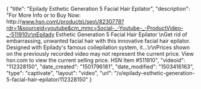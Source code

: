 {
    "title": "Epilady Esthetic Generation 5 Facial Hair Epilator",
    "description": "For More Info or to Buy Now: http:\/\/www.hsn.com\/products\/seo\/8230778?rdr=1&sourceid=youtube&cm_mmc=Social-_-Youtube-_-ProductVideo-_-511910\r\nEpilady Esthetic Generation 5 Facial Hair Epilator \nGet rid of embarrassing, unwanted facial hair with this innovative facial hair epilator. Designed with Epilady's famous coilepilation system, it...\r\nPrices shown on the previously recorded video may not represent the current price.  View hsn.com to view the current selling price. HSN Item #511910",
    "videoid": "112328150",
    "date_created": "1501796181",
    "date_modified": "1503416163",
    "type": "captivate",
    "layout": "video",
    "url": "\/v\/epilady-esthetic-generation-5-facial-hair-epilator\/112328150"
}